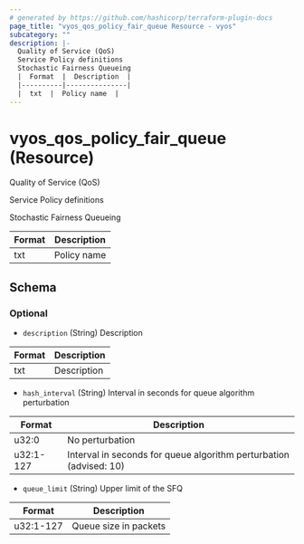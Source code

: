 ```yaml
---
# generated by https://github.com/hashicorp/terraform-plugin-docs
page_title: "vyos_qos_policy_fair_queue Resource - vyos"
subcategory: ""
description: |-
  Quality of Service (QoS)
  Service Policy definitions
  Stochastic Fairness Queueing
  |  Format  |  Description  |
  |----------|---------------|
  |  txt  |  Policy name  |
---
```


# vyos_qos_policy_fair_queue (Resource)

Quality of Service (QoS)

Service Policy definitions

Stochastic Fairness Queueing

|  Format  |  Description  |
|----------|---------------|
|  txt  |  Policy name  |



<!-- schema generated by tfplugindocs -->
## Schema

### Optional

- `description` (String) Description

|  Format  |  Description  |
|----------|---------------|
|  txt  |  Description  |
- `hash_interval` (String) Interval in seconds for queue algorithm perturbation

|  Format  |  Description  |
|----------|---------------|
|  u32:0  |  No perturbation  |
|  u32:1-127  |  Interval in seconds for queue algorithm perturbation (advised: 10)  |
- `queue_limit` (String) Upper limit of the SFQ

|  Format  |  Description  |
|----------|---------------|
|  u32:1-127  |  Queue size in packets  |
